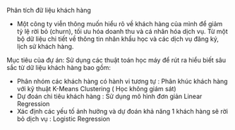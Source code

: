 Phân tích đữ liệu khách hàng
- Một công ty viễn thông muốn hiểu rõ về khách hàng của mình để giảm tỷ lệ rời bỏ (churn), tối ưu hóa doanh thu và cá nhân hóa dịch vụ. Từ một bộ dữ liệu chi tiết về thông tin nhân khẩu học và các dịch vụ đăng ký, lịch sử
khách hàng.

Mục tiêu của đự án: Sử dụng các thuật toán học máy để rút ra hiểu biết sâu sắc từ dữ liệu khách hàng bao gồm:

+ Phân nhóm các khách hàng có hành vi tương tự : Phân khúc khách hàng với kỹ thuật K-Means Clustering ( Học không giám sát)
+ Dự đoán chi tiêu khách hàng : Sử dụng mô hình đơn giản Linear Regression
+ Xác định các yếu tố ảnh hưởng và dự đoán khả năng 1 khách hàng sẽ rời bỏ dịch vụ : Logistic Regression
